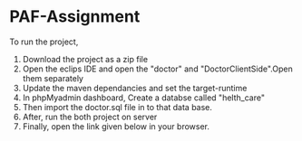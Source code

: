 # PAF-Assignment
To run the project,
1. Download the project as a zip file
2. Open the eclips IDE and open the "doctor" and "DoctorClientSide".Open them separately
3. Update the maven dependancies and set the target-runtime
4. In phpMyadmin dashboard, Create a databse called "helth_care"
5. Then import the doctor.sql file in to that data base.
6. After, run the both project on server
7. Finally, open the link given below in your browser.
